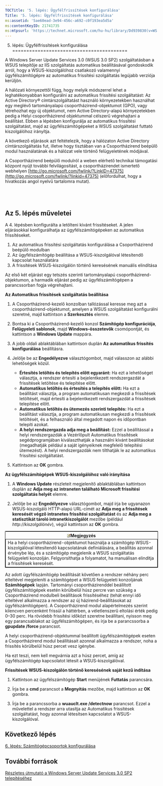 ```yaml
---
TOCTitle: '5. lépés: Ügyfélfrissítések konfigurálása'
Title: '5. lépés: Ügyfélfrissítések konfigurálása'
ms:assetid: '5ae60ead-3e94-456c-a692-c0f193ea5d5a'
ms:contentKeyID: 21741735
ms:mtpsurl: 'https://technet.microsoft.com/hu-hu/library/Dd939830(v=WS.10)'
---
```


5. lépés: Ügyfélfrissítések konfigurálása
=========================================

A Windows Server Update Services 3.0 (WSUS 3.0 SP2) szolgáltatásban a WSUS telepítője az IIS szolgáltatás automatikus beállításával gondoskodik arról, hogy a WSUS-kiszolgálóhoz csatlakozó valamennyi ügyfélszámítógépre az automatikus frissítési szolgáltatás legújabb verziója kerüljön.

A hálózati környezettől függ, hogy melyik módszerrel lehet a leghatékonyabban konfigurálni az automatikus frissítési szolgáltatást: Az Active Directory® címtárszolgáltatást használó környezetekben használhat egy meglévő tartományalapú csoportházirend-objektumot (GPO), vagy létrehozhat egy új objektumot, nem Active Directory-alapú környezetekben pedig a Helyi csoportházirend objektummal célszerű végrehajtani a beállítást. Ebben a lépésben konfigurálja az automatikus frissítési szolgáltatást, majd az ügyfélszámítógépeket a WSUS szolgáltatást futtató kiszolgálóhoz irányítja.

A következő eljárások azt feltételezik, hogy a hálózaton Active Directory címtárszolgáltatás fut, illetve hogy tisztában van a Csoportházirend beépülő modul használatának és a hálózat vele történő felügyeletének módjával.

A Csoportházirend beépülő modulról a weben elérhető technikai támogatási központ nyújt további felvilágosítást, a csoportházirendet ismertető webhelyen [http://go.microsoft.com/fwlink/?LinkID=47375](http://go.microsoft.com/fwlink/?linkid=47375) (előfordulhat, hogy a hivatkozás angol nyelvű tartalomra mutat).

 
-

Az 5. lépés műveletei
---------------------

A 4. lépésben konfigurálta a letölteni kívánt frissítéseket. A jelen eljárásokkal konfigurálhatja az ügyfélszámítógépeken az automatikus frissítéseket.

1.  Az automatikus frissítési szolgáltatás konfigurálása a Csoportházirend beépülő modulban
2.  Az ügyfélszámítógép beállítása a WSUS-kiszolgálóval létesítendő kapcsolat használatára
3.  A frissítések WSUS-kiszolgálón történő keresésének manuális elindítása

Az első két eljárást egy tetszés szerinti tartományalapú csoportházirend-objektumon, a harmadik eljárást pedig az ügyfélszámítógépen a parancssorban fogja végrehajtani.

**Az Automatikus frissítések szolgáltatás beállítása**
1.  A Csoportházirend-kezelő konzolban tallózással keresse meg azt a csoportházirend-objektumot, amelyen a WSUS szolgáltatást konfigurálni szeretné, majd kattintson a **Szerkesztés** elemre.

2.  Bontsa ki a Csoportházirend-kezelő konzol **Számítógép konfigurációja**, **Felügyeleti sablonok**, majd **Windows-összetevők** csomópontját, és kattintson a **Windows Update** mappára.

3.  A jobb oldali ablaktáblában kattintson duplán **Az automatikus frissítés konfigurálása** beállításra.

4.  Jelölje be az **Engedélyezve** választógombot, majd válasszon az alábbi lehetőségek közül.

    -   **Értesítés letöltés és telepítés előtt egyaránt:** Ha ezt a lehetőséget választja, a rendszer értesíti a bejelentkezett rendszergazdát a frissítések letöltése és telepítése előtt.
    -   **Automatikus letöltés és értesítés a telepítés előtt:** Ha ezt a beállítást választja, a program automatikusan megkezdi a frissítések letöltését, majd értesíti a bejelentkezett rendszergazdát a frissítések telepítése előtt.
    -   **Automatikus letöltés és ütemezés szerinti telepítés:** Ha ezt a beállítást választja, a program automatikusan megkezdi a frissítések letöltését, és a felhasználó által megadott napon és időpontban telepíti azokat.
    -   **A helyi rendszergazda adja meg a beállítást:** Ezzel a beállítással a helyi rendszergazdák a Vezérlőpult Automatikus frissítések segédprogramjában kiválaszthatják a használni kívánt beállításokat (megadhatják például a saját igényeiknek megfelelő telepítési ütemezést). A helyi rendszergazdák nem tilthatják le az automatikus frissítési szolgáltatást.

5.  Kattintson az **OK** gombra.

**Az ügyfélszámítógépek WSUS-kiszolgálóhoz való irányítása**
1.  A **Windows Update** részleteit megjelenítő ablaktáblában kattintson duplán az **Adja meg az intraneten található Microsoft frissítési szolgáltatás helyét** elemre.

2.  Jelölje be az **Engedélyezve** választógombot, majd írja be ugyanazon WSUS-kiszolgáló HTTP-alapú URL-címét az **Adja meg a frissítések keresését végző intranetes frissítési szolgáltatást** és az **Adja meg a statisztikát tároló intranetkiszolgálót** mezőbe (például *http://kiszolgálónév*), végül kattintson az **OK** gombra.

 
<table style="border:1px solid black;">
<colgroup>
<col width="100%" />
</colgroup>
<thead>
<tr class="header">
<th><img src="images/Dd939830.note(WS.10).gif" />Megjegyzés</th>
</tr>
</thead>
<tbody>
<tr class="odd">
<td style="border:1px solid black;">Ha a helyi csoportházirend-objektumot használja a számítógép WSUS-kiszolgálóval létesítendő kapcsolatának definiálására, a beállítás azonnal érvénybe lép, és a számítógép megjelenik a WSUS szolgáltatás felügyeleti konzolján. Felgyorsíthatja a folyamatot, ha manuálisan elindítja a frissítések keresését.
</td>
</tr>
</tbody>
</table>
 

Az adott ügyfélszámítógép beállítását követően a rendszer néhány perc elteltével megjeleníti a számítógépet a WSUS felügyeleti konzoljának **Számítógépek** lapján. Tartományi csoportházirenddel beállított ügyfélszámítógépek esetén körülbelül húsz percre van szükség a Csoportházirend modulbeli beállítások frissítéséhez (tehát ennyi idő elteltével alkalmazza a rendszer az új házirend-beállításokat az ügyfélszámítógépen). A Csoportházirend modul alapértelmezés szerint kilencven percenként frissül a háttérben, a véletlenszerű eltolási érték pedig 0–30 perc. Ha rövidebb frissítési időközt szeretne beállítani, nyisson meg egy parancsablakot az ügyfélszámítógépen, és írja be a parancssorba a **gpupdate /force** parancsot.

A helyi csoportházirend-objektummal beállított ügyfélszámítógépek eseten a Csoportházirend modul beállításait azonnal alkalmazza a rendszer, noha a frissítés körülbelül húsz percet vesz igénybe.

Ha ezt teszi, nem kell megvárnia azt a húsz percet, amíg az ügyfélszámítógép kapcsolatot létesít a WSUS-kiszolgálóval.

**Frissítések WSUS-kiszolgálón történő keresésének saját kezű indítása**
1.  Kattintson az ügyfélszámítógép **Start** menüjének **Futtatás** parancsára.

2.  Írja be a **cmd** parancsot a **Megnyitás** mezőbe, majd kattintson az **OK** gombra.

3.  Írja be a parancssorba a **wuauclt.exe /detectnow** parancsot. Ezzel a művelettel a rendszer arra utasítja az Automatikus frissítések szolgáltatást, hogy azonnal létesítsen kapcsolatot a WSUS-kiszolgálóval.

Következő lépés
---------------

[6. lépés: Számítógépcsoportok konfigurálása](https://technet.microsoft.com/70518732-2179-4e41-9609-7f9999867f41)

További források
----------------

[Részletes útmutató a Windows Server Update Services 3.0 SP2 telepítéséhez](https://technet.microsoft.com/4b504edc-93b3-45b0-a7e8-d0107f1a4442)
